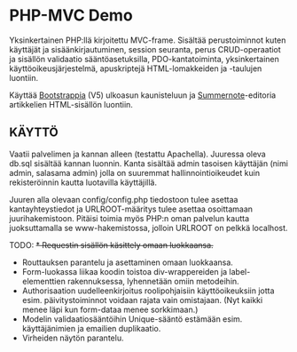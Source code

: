 # PHP-MVC Demo

Yksinkertainen PHP:llä kirjoitettu MVC-frame. Sisältää perustoiminnot kuten käyttäjät ja sisäänkirjautuminen, session seuranta, perus CRUD-operaatiot ja sisällön validaatio sääntöasetuksilla, PDO-kantatoiminta, yksinkertainen käyttöoikeusjärjestelmä, apuskriptejä HTML-lomakkeiden ja -taulujen luontiin.

Käyttää [Bootstrappia](https://getbootstrap.com/) (V5) ulkoasun kaunisteluun ja [Summernote](https://summernote.org/)-editoria artikkelien HTML-sisällön luontiin.

## KÄYTTÖ

Vaatii palvelimen ja kannan alleen (testattu Apachella). Juuressa oleva db.sql sisältää kannan luonnin. Kanta sisältää admin tasoisen käyttäjän (nimi admin, salasama admin) jolla on suuremmat hallinnointioikeudet kuin rekisteröinnin kautta luotavilla käyttäjillä.

Juuren alla olevaan config/config.php tiedostoon tulee asettaa kantayhteystiedot ja URLROOT-määritys tulee asettaa osoittamaan juurihakemistoon. Pitäisi toimia myös PHP:n oman palvelun kautta juoksuttamalla se www-hakemistossa, jolloin URLROOT on pelkkä localhost.

TODO:
~~* Requestin sisällön käsittely omaan luokkaansa.~~
* Routtauksen parantelu ja asettaminen omaan luokkaansa.
* Form-luokassa liikaa koodin toistoa div-wrappereiden ja label-elementtien rakennuksessa, lyhennetään omiin metodeihin.
* Authorisaation uudelleenkirjoitus roolipohjaisiin käyttöoikeuksiin jotta esim. päivitystoiminnot voidaan rajata vain omistajaan. (Nyt kaikki menee läpi kun form-dataa menee sorkkimaan.)
* Modelin validaatiosääntöihin Unique-sääntö estämään esim. käyttäjänimien ja emailien duplikaatio.
* Virheiden näytön parantelu.
